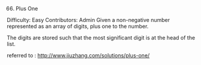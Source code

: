 66. Plus One  

Difficulty: Easy
Contributors: Admin
Given a non-negative number represented as an array of digits, plus one to the number.

The digits are stored such that the most significant digit is at the head of the list.

referred to : http://www.jiuzhang.com/solutions/plus-one/
